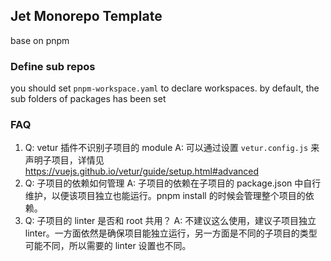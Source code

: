 ## Jet Monorepo Template
base on pnpm

### Define sub repos
you should set `pnpm-workspace.yaml` to declare workspaces. by default, the sub folders of packages has been set

### FAQ
1. Q: vetur 插件不识别子项目的 module
   A: 可以通过设置 `vetur.config.js` 来声明子项目，详情见 https://vuejs.github.io/vetur/guide/setup.html#advanced
2. Q: 子项目的依赖如何管理
   A: 子项目的依赖在子项目的 package.json 中自行维护，以便该项目独立也能运行。pnpm install 的时候会管理整个项目的依赖。
3. Q: 子项目的 linter 是否和 root 共用？
   A: 不建议这么使用，建议子项目独立 linter。一方面依然是确保项目能独立运行，另一方面是不同的子项目的类型可能不同，所以需要的 linter 设置也不同。